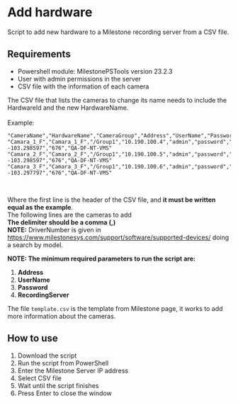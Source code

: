 # Add hardware
Script to add new hardware to a Milestone recording server from a CSV file.  <br />

## Requirements
- Powershell module: MilestonePSTools version 23.2.3
- User with admin permissions in the server
- CSV file with the information of each camera 

The CSV file that lists the cameras to change its name needs to include the HardwareId and the new HardwareName.  <br />  <br />
Example:
```
"CameraName","HardwareName","CameraGroup","Address","UserName","Password","Coordinates","DriverNumber","RecordingServer"
"Camara_1_F","Camara_1_F","/Group1","10.190.100.4","admin","password","20.69864628, -103.298597","676","QA-DF-NT-VMS"
"Camara_2_F","Camara_2_F","/Group1","10.190.100.5","admin","password","20.69868828, -103.298597","676","QA-DF-NT-VMS"
"Camara_3_F","Camara_3_F","/Group1","10.190.100.6","admin","password","20.69864628, -103.297797","676","QA-DF-NT-VMS"
```
<br />

Where the first line is the header of the CSV file, and **it must be written equal as the example**.  <br />
The following lines are the cameras to add <br />
**The delimiter should be a comma (,)**  <br />
**NOTE:** DriverNumber is given in https://www.milestonesys.com/support/software/supported-devices/ doing a search by model.  <br />

**NOTE: The minimum required parameters to run the script are:**
1. **Address**
2. **UserName**
3. **Password**
4. **RecordingServer**

The file `template.csv` is the template from Milestone page, it works to add more information about the cameras.

## How to use
1. Download the script
2. Run the script from PowerShell
3. Enter the Milestone Server IP address
4. Select CSV file
5. Wait until the script finishes
6. Press Enter to close the window

